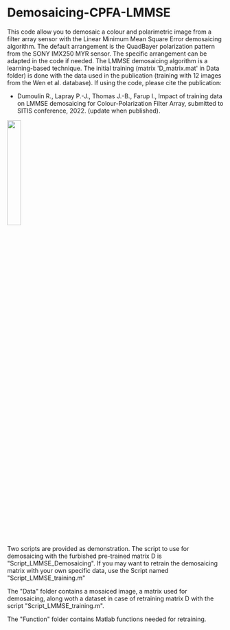 # Demosaicing-CPFA-LMMSE
This code allow you to demosaic a colour and polarimetric image from a filter array sensor with the Linear Minimum Mean Square Error demosaicing algorithm. The default arrangement is the QuadBayer polarization pattern from the SONY IMX250 MYR sensor. The specific arrangement can be adapted in the code if needed.
The LMMSE demosaicing algorithm is a learning-based technique. The initial training (matrix 'D_matrix.mat' in Data folder) is done with the data used in the publication (training with 12 images from the Wen et al. database). If using the code, please cite the publication:
  - Dumoulin R., Lapray P.-J., Thomas J.-B., Farup I.,  Impact of training data on LMMSE demosaicing for Colour-Polarization Filter Array, submitted to SITIS conference, 2022. (update when published).
  
<img src="https://user-images.githubusercontent.com/10449075/187774705-afb79148-763f-4ad9-8a7b-b14b20292b44.png" width=25%>

Two scripts are provided as demonstration.
The script to use for demosaicing with the furbished pre-trained matrix D is "Script_LMMSE_Demosaicing".
If you may want to retrain the demosaicing matrix with your own specific data, use the Script named "Script_LMMSE_training.m"

The "Data" folder contains a mosaiced image, a matrix used for demosaicing, along woth a dataset in case of retraining matrix D with the script "Script_LMMSE_training.m".

The "Function" folder contains Matlab functions needed for retraining.
